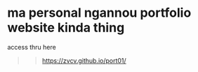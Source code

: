 # ma personal ngannou portfolio website kinda thing

access thru here
>> https://zvcv.github.io/port01/
